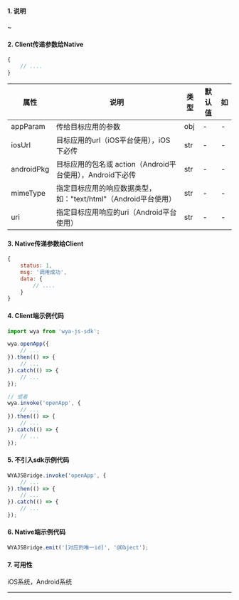#### 1. 说明

~

#### 2. Client传递参数给Native

```javascript
{
	// ....
}
```

属性 | 说明 | 类型 | 默认值 | 如
---|---|---|---|---
appParam | 传给目标应用的参数 | obj | - | -
iosUrl | 目标应用的url（iOS平台使用），iOS下必传 | str | - | -
androidPkg | 目标应用的包名或 action（Android平台使用），Android下必传 | str | - | -
mimeType | 指定目标应用的响应数据类型，如："text/html"（Android平台使用） | str | - | -
uri | 指定目标应用响应的uri（Android平台使用） | str | - | -

#### 3. Native传递参数给Client

```javascript
{
	status: 1,
	msg: '调用成功',
	data: {
		// ....
	}
}
```

#### 4. Client端示例代码

```javascript
import wya from 'wya-js-sdk';

wya.openApp({
	// ...
}).then(() => {
	// ...
}).catch(() => {
	// ...
});

// 或者
wya.invoke('openApp', {
	// ...
}).then(() => {
	// ...
}).catch(() => {
	// ...
});
```

#### 5. 不引入sdk示例代码

```javascript
WYAJSBridge.invoke('openApp', {
	// ...
}).then(() => {
	// ...
}).catch(() => {
	// ...
});
```

#### 6. Native端示例代码

```javascript
WYAJSBridge.emit('[对应的唯一id]', '@Object');
```

#### 7. 可用性

iOS系统，Android系统

---------

